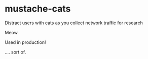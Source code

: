 # mustache-cats
Distract users with cats as you collect network traffic for research

Meow.

Used in production!

.... sort of.

